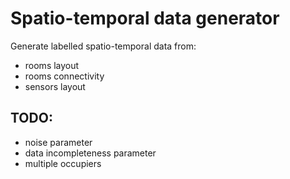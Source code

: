 # Spatio-temporal data generator

Generate labelled spatio-temporal data from:

* rooms layout
* rooms connectivity
* sensors layout

## TODO:

* noise parameter
* data incompleteness parameter
* multiple occupiers
